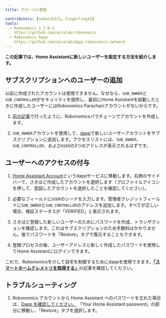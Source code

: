 ```yaml
---
title: グローバル管理

contributors: [nakata5321, Fingerling42]
tools:   
  - Robonomics 2.7.0-1
    https://github.com/airalab/robonomics
  - Robonomics Dapp 
    https://github.com/airalab/dapp.robonomics.network
---
```


**この記事では、Home Assistantに新しいユーザーを設定する方法を紹介します。**

## サブスクリプションへのユーザーの追加

以前に作成されたアカウントは使用できません。なぜなら、`SUB_OWNER`と`SUB_CONTROLLER`がセキュリティを提供し、最初にHome Assistantを起動したときに作成したユーザーにはRobonomics Parachainアカウントがないからです。

1. [前の記事](/docs/sub-activate/)で行ったように、Robonomicsパラチェーンでアカウントを作成します。

2. `SUB_OWNER`アカウントを使用して、[dapp](https://dapp.robonomics.network/#/subscription/devices)で新しいユーザーアカウントをサブスクリプションに追加します。アクセスリストには、`SUB_OWNER`、`SUB_CONTROLLER`、および`USER`の3つのアドレスが表示されるはずです。

<robo-wiki-video autoplay loop controls :videos="[{src: 'https://cloudflare-ipfs.com/ipfs/QmSxzram7CF4SXpVgEyv98XetjYsxNFQY2GY4PfyhJak7H', type:'mp4'}]" />


## ユーザーへのアクセスの付与

1. [Home Assistant Account](https://dapp.robonomics.network/#/home-assistant)というdappサービスに移動します。右側のサイドバーで、さきほど作成したアカウントを選択します（プロファイルアイコンを押して、意図したアカウントを選択したことを確認してください）。

2. 必要なフィールドに`USER`のシードを入力します。管理者クレジットフィールドに`SUB_OWNER`と`SUB_CONTROLLER`のアドレスを追加します。すべてが正しい場合、検証ステータスが「VERIFIED」と表示されます。

3. さきほど登録した新しいユーザーのためにパスワードを作成、トランザクションを確認します。これはサブスクリプションのため手数料はかかりません。後でパスワードを「Restore」タブで復元することもできます。

4. 登録プロセスの後、ユーザーアドレスと新しく作成したパスワードを使用してHome Assistantにログインできます。

<robo-wiki-video autoplay loop controls :videos="[{src: 'https://cloudflare-ipfs.com/ipfs/QmW2TXuwCYXzgcRfEUx4imZU5ZerEzkuD5P53u9g2WnxDh', type:'mp4'}]" />

これで、Robonomicsを介して自宅を制御するためにdappを使用できます。[**「スマートホームテレメトリを取得する」**](/docs/smart-home-telemetry/)の記事を確認してください。

## トラブルシューティング

1. Robonomics アカウントから Home Assistant へのパスワードを忘れた場合は、[Dapp を確認してください。](https://dapp.robonomics.network/#/home-assistant)
「Your Home Assistant password」の部分に移動し、「Restore」タブを選択します。
